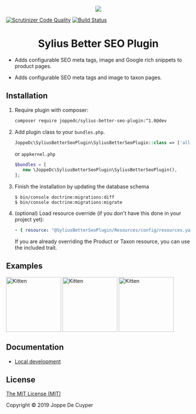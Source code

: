 <p align="center">
    <a href="https://sylius.com" target="_blank">
        <img src="https://demo.sylius.com/assets/shop/img/logo.png" />
    </a>
</p>

[![Scrutinizer Code Quality](https://scrutinizer-ci.com/g/JoppeDC/SyliusBetterSeoPlugin/badges/quality-score.png?b=master)](https://scrutinizer-ci.com/g/JoppeDC/SyliusBetterSeoPlugin/?branch=master)
[![Build Status](https://travis-ci.org/JoppeDC/SyliusBetterSeoPlugin.svg?branch=master)](https://travis-ci.org/JoppeDC/SyliusBetterSeoPlugin)

<h1 align="center">Sylius Better SEO Plugin</h1>
    
<p align="center">

  - Adds configurable SEO meta tags, image and Google rich snippets to product pages.
  
  - Adds configurable SEO meta tags and image to taxon pages.
  
</p>

## Installation 

1. Require plugin with composer:

    ```bash
    composer require joppedc/sylius-better-seo-plugin:^1.0@dev
    ```

2. Add plugin class to your `bundles.php`.

    ```php
    JoppeDc\SyliusBetterSeoPlugin\SyliusBetterSeoPlugin::class => ['all' => true],
    ```

    or `appkernel.php`

    ```php
    $bundles = [
       new \JoppeDc\SyliusBetterSeoPlugin\SyliusBetterSeoPlugin(),
    ];
    ```
   
3. Finish the installation by updating the database schema

    ```
    $ bin/console doctrine:migrations:diff
    $ bin/console doctrine:migrations:migrate
    ```

4. (optional) Load resource override (if you don't have this done in your project yet):

    ```yaml
    - { resource: "@SyliusBetterSeoPlugin/Resources/config/resources.yaml" }
    ```

    If you are already overriding the Product or Taxon resource, you can use the included trait.

## Examples

<img align="center" src="https://imgur.com/wTZtSDa.jpg" alt="Kitten" title="Google Preview" height="150" >
<img align="center" src="https://imgur.com/wvLt5em.jpg" alt="Kitten" title="Facebook Preview" height="150" >
<img align="center" src="https://imgur.com/hMNvu2C.jpg" alt="Kitten" title="Twitter Preview" height="150" >

## Documentation

* [Local development](docs/LOCAL_DEVELOPMENT.md)

## License

[The MIT License (MIT)](LICENSE)

Copyright © 2019 Joppe De Cuyper
